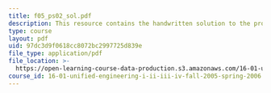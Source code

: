```yaml
---
title: f05_ps02_sol.pdf
description: This resource contains the handwritten solution to the problem set.
type: course
layout: pdf
uid: 97dc3d9f0618cc8072bc2997725d839e
file_type: application/pdf
file_location: >-
  https://open-learning-course-data-production.s3.amazonaws.com/16-01-unified-engineering-i-ii-iii-iv-fall-2005-spring-2006/97dc3d9f0618cc8072bc2997725d839e_f05_ps02_sol.pdf
course_id: 16-01-unified-engineering-i-ii-iii-iv-fall-2005-spring-2006
---
```

